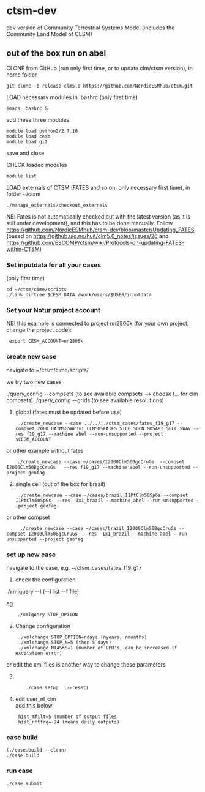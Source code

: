 # ctsm-dev
dev version of Community Terrestrial Systems Model (includes the Community Land Model of CESM)

## out of the box run on abel
CLONE from GitHub (run only first time, or to update clm/ctsm version), in home folder

    git clone -b release-clm5.0 https://github.com/NordicESMhub/ctsm.git

LOAD necessary modules in .bashrc (only first time)

    emacs .bashrc & 
add these three modules 

    module load python2/2.7.10
    module load cesm
    module load git
save and close

CHECK loaded modules
    
    module list

LOAD externals of CTSM (FATES and so on; only necessary first time), in folder ~/ctsm

    ./manage_externals/checkout_externals
    
NB! Fates is not automatically checked out with the latest version (as it is still under development), and this has to be done manually. 
Follow https://github.com/NordicESMhub/ctsm-dev/blob/master/Updating_FATES (based on https://github.uio.no/huit/clm5.0_notes/issues/26 and https://github.com/ESCOMP/ctsm/wiki/Protocols-on-updating-FATES-within-CTSM)

    
### Set inputdata for all your cases
(only first time)

    cd ~/ctsm/cime/scripts
    ./link_dirtree $CESM_DATA /work/users/$USER/inputdata

### Set your Notur project account


NB! this example is connected to project nn2806k (for your own project, change the project code):

     export CESM_ACCOUNT=nn2806k

### create new case

navigate to ~/ctsm/cime/scripts/

we try two new cases

./query_config --compsets (to see available compsets --> choose I... for clm compsets)
./query_config --grids (to see available resolutions)

1) global (fates must be updated before use)

        ./create_newcase --case ../../../ctsm_cases/fates_f19_g17 --compset 2000_DATM%GSWP3v1_CLM50%FATES_SICE_SOCN_MOSART_SGLC_SWAV --res f19_g17 --machine abel --run-unsupported --project $CESM_ACCOUNT
    
or other example without fates

        ./create_newcase --case ~/cases/I2000Clm50BgcCruGs  --compset I2000Clm50BgcCruGs   --res f19_g17 --machine abel --run-unsupported --project geofag


2) single cell (out of the box for brazil)

        ./create_newcase --case ~/cases/brazil_I1PtClm50SpGs --compset I1PtClm50SpGs  --res  1x1_brazil --machine abel --run-unsupported --project geofag

or other compset

         ./create_newcase --case ~/cases/brazil_I2000Clm50BgcCruGs --compset I2000Clm50BgcCruGs  --res  1x1_brazil --machine abel --run-unsupported --project geofag


   
### set up new case
navigate to the case, e.g. ~/ctsm_cases/fates_f19_g17

1) check the configuration

./xmlquery --l (--l list --f file) 

eg 

        ./xmlquery STOP_OPTION
2) Change configuration

        ./xmlchange STOP_OPTION=ndays (nyears, nmonths)
        ./xmlchange STOP_N=5 (then 5 days)
        ./xmlchange NTASKS=1 (number of CPU's, can be increased if excitation error)
or edit the xml files is another way to change these parameters

3) 

           ./case.setup  (--reset)
        
4) edit user_nl_clm   
add this below

        hist_mfilt=5 (number of output files
        hist_nhtfrq=-24 (means daily outputs)

### case build
    
    (./case.build --clean)
    ./case.build
### run case

    ./case.submit 


